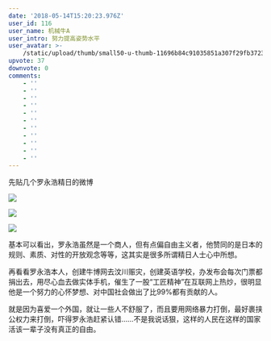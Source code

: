```yaml
---
date: '2018-05-14T15:20:23.976Z'
user_id: 116
user_name: 机械牛A
user_intro: 努力提高姿势水平
user_avatar: >-
    /static/upload/thumb/small50-u-thumb-11696b84c91035851a307f29fb3723d39ee293be024.png
upvote: 37
downvote: 0
comments:
    - ''
    - ''
    - ''
    - ''
    - ''
    - ''
    - ''
    - ''
    - ''
    - ''
    - ''
---
```


先贴几个罗永浩精日的微博

![](https://pincimg.com/posts/81767/0e1f69c383856e65e119ecfb420ba63a.jpg)

  

![](https://pincimg.com/posts/81767/2caa76c015115b084b608b3510c2f994.jpg)

  

![](https://pincimg.com/posts/81767/1b961a16aac9cd56152ed3cff8035b9a.jpg)

  

  

基本可以看出，罗永浩虽然是一个商人，但有点偏自由主义者，他赞同的是日本的规则、素质、对性的开放观念等等，这其实是很多所谓精日人士心中所想。

再看看罗永浩本人，创建牛博网去汶川赈灾，创建英语学校，办发布会每次门票都捐出去，用尽心血去做实体手机，催生了一股“工匠精神”在互联网上热炒，很明显他是一个努力的心怀梦想、对中国社会做出了比99%都有贡献的人。

就是因为喜爱一个外国，就让一些人不舒服了，而且要用网络暴力打倒，最好裹挟公权力来打倒，吓得罗永浩赶紧认错……不是我说话狠，这样的人民在这样的国家活该一辈子没有真正的自由。
